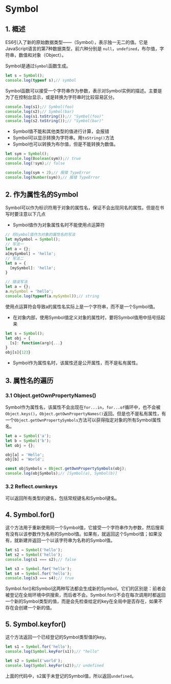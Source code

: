 # Symbol

## 1. 概述

ES6引入了新的原始数据类型——（Symbol），表示独一无二的值。它是JavaScript语言的第7种数据类型，前六种分别是 `null`，`undefined`，布尔值，字符串，数值和对象（Object）。

Symbol是通过`Symbol`函数生成。

```js
let s = Symbol();
console.log(typeof s);// symbol
```

Symbol函数可以接受一个字符串作为参数，表示对Symbol实例的描述。主要是为了在控制台显示，或是转换为字符串时比较容易区分。

```js
console.log(s1);// Symbol(foo)
console.log(s2);// Symbol(bar)
console.log(s1.toString());// "Symbol(foo)"
console.log(s2.toString());// "Symbol(bar)"
```

+ Symbol值不能和其他类型的值进行计算，会报错
+ Symbol可以显示转换为字符串。用`toString()`方法
+ Symbol也可以转换为布尔值，但是不能转换为数值。

```js
let sym = Symbol();
console.log(Boolean(sym));// true
console.log(!sym);// false

console.log(sym + 2);// 报错 TypeError
console.log(Number(sym));// 报错 TypeError
```

## 2. 作为属性名的Symbol

Symbol可以作为标识符用于对象的属性名，保证不会出现同名的属性。但是在书写时要注意以下几点

+ Symbol值作为对象属性名时不能使用点运算符

```js
// 将Symbol值作为对象的属性名的写法
let mySymbol = Symbol();
// 写法一
let a = {};
a[mySymbol] = 'hello';
// 写法二
let a = {
  [mySymbol]: 'hello';
}

// 错误写法
let a = {};
a.mySymbol = 'hello';
console.log(typeof(a.mySymbol));// string
```

使用点运算符会导致a的属性名实际上是一个字符串，而不是一个Symbol值。

+ 在对象内部，使用Symbol值定义对象的属性时，要将Symbol值用中括号括起来

```js
let s = Symbol();
let obj = {
  [s]: function(arg){...}
}
obj[s]{123}
```

+ Symbol作为属性名时，该属性还是公开属性，而不是私有属性。

## 3. 属性名的遍历

### 3.1 Object.getOwnPropertyNames()

Symbol作为属性名，该属性不会出现在`for...in`，`for...of`循环中，也不会被`Object.keys()`，`Object.getOwnPropertyNames()`返回。但是也不是私有属性，有一个`Object.getOwnPropertySymbols`方法可以获得指定对象的所有Symbol属性名。

```js
let a = Symbol('a');
let b = Symbol('b');
let obj = {};

obj[a] = 'Hello';
obj[b] = 'World';

const objSymbols = Object.getOwnPropertySymbols(obj);
console.log(objSymbols);// [Symbol(a), Symbol(b)]
```

### 3.2 Reflect.ownkeys

可以返回所有类型的键名，包括常规键名和Symbol键名。

## 4. Symbol.for()

这个方法用于重新使用同一个Symbol值，它接受一个字符串作为参数，然后搜索有没有以该参数作为名称的Symbol值。如果有，就返回这个Symbol值；如果没有，就新建并返回一个以该字符串为名称的Symbol值。

```js
let s1 = Symbol('hello');
let s2 = Symbol('hello');
console.log(s1 === s2);// false

let s3 = Symbol.for('hello');
let s4 = Symbol.for('hello');
console.log(s3 === s4);// true
```

Symbol.for()和Symbol这两种写法都会生成新的Symbol。它们的区别是：前者会被登记在全局环境中供搜索，而后者不会。Symbol.for()不会在每次调用时都返回一个新的Symbol类型的值，而是会先检查给定的key在全局中是否存在，如果不存在会创建一个新的值。

## 5. Symbol.keyfor()

这个方法返回一个已经登记的Symbol类型值的key。

```js
let s1 = Symbol.for('hello');
console.log(Symbol.keyFor(s1));// "hello"

let s2 = Symbol('world');
console.log(Symbol.keyFor(s2));// undefined
```

上面的代码中，s2属于未登记的Symbol值，所以返回`undefined`。
